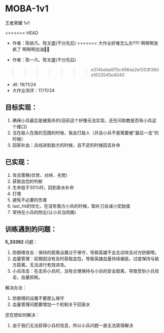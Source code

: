 # MOBA-1v1
王者荣耀 1v1

<<<<<<< HEAD
- 作者：陈依凡、陈文盛(不分先后)
=======
大作业好难怎么办??!! 啊啊啊发疯了 啊啊啊加油💪🏻

- 作者：陈一凡、陈文盛(不分先后)
>>>>>>> e314bdda970c498da2ef203f38de1633545e4040
- dll: 19/11/24
- 大作业测评：17/11/24

## 目标实现：
1. 确保小兵最后是被我杀的(目前这个好像无法实现，还在问助教是否有小兵这个接口)
2. 当在敌人在我的范围的时候，我会打敌人（并且小兵不是需要被"最后一击"的时候）
3. 回家补血：兵线进到敌方的时候，且不足的时候回去补命

## 已实现：
1. 攻击策略(优势、对峙、劣势)
2. 获取血包的判断
3. 生命低于30%时，回到泉水补命
4. 打塔
5. 避免不必要的伤害
6. last_hit的优化，在没有我方小兵的时候，取补刀会减小奖励值
7. 常待在小兵的附近(让小兵当肉盾)

## 训练遇到的问题：

**5_33392**
问题：
1. 防御塔攻击：保持的距离设置过于保守，导致英雄不会主动攻击对方防御塔。
2. 血量管理：前期因没有及时获取血包，导致英雄血量持续偏低，过度保持与敌方距离，无法进行有效进攻。
3. 小兵攻击：在击杀小兵时，没有合理保持与小兵的安全距离，导致受到小兵攻击，血量损耗。

解决办法：
1. 防御塔的设置不要那么保守
2. 血量管理问题要增加一个机制关于回泉水

还在想如何解决：
1. 由于我们无法获得小兵的信息，所以小兵问题一直无法获得解决


